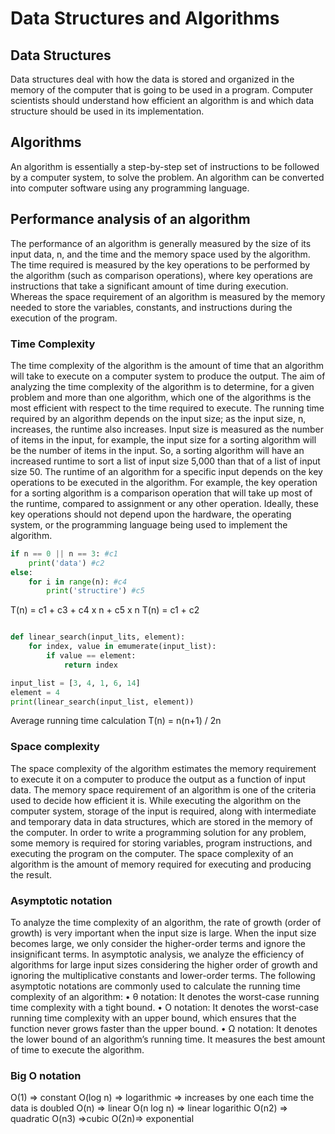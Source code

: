 # Data Structures and Algorithms

## Data Structures

Data structures deal with how the data is stored and organized in the memory of the computer that is going to be used in a program. Computer scientists should understand how efficient
an algorithm is and which data structure should be used in its implementation.

## Algorithms

An algorithm is essentially a step-by-step set of instructions to be followed by a computer system, to solve the problem. An algorithm can be converted into computer software using any programming language.

## Performance analysis of an algorithm

The performance of an algorithm is generally measured by the size of its input data, n, and the time and the memory space used by the algorithm. The time required is measured by the key operations to be performed by the algorithm (such as comparison operations), where key operations are instructions that take a significant amount of time during execution. Whereas the space requirement of an algorithm is measured by the memory needed to store the variables, constants, and instructions during the execution of the program.

### Time Complexity

The time complexity of the algorithm is the amount of time that an algorithm will take to execute on a computer system to produce the output.
The aim of analyzing the time complexity of the algorithm is to determine, for a given problem and more than one algorithm, which one of the algorithms is the most efficient with respect to the time required to execute. The running time required by an algorithm depends on the input size; as the input size, n, increases, the runtime also increases. Input size is measured as the number of items in the input, for example, the input
size for a sorting algorithm will be the number of items in the input. So, a sorting algorithm will have an increased runtime to sort a list of input size 5,000 than that of a list of input size 50.
The runtime of an algorithm for a specific input depends on the key operations to be executed in the algorithm. For example, the key operation for a sorting algorithm is a comparison operation that will take up most of the runtime, compared to assignment or any other operation. Ideally, these key operations should not depend upon the hardware, the operating system, or the programming language being used to implement the algorithm.

```python
if n == 0 || n == 3: #c1
    print('data') #c2
else:
    for i in range(n): #c4
        print('structire') #c5

```

T(n) = c1 + c3 + c4 x n + c5 x n
T(n) = c1 + c2

```python

def linear_search(input_lits, element):
    for index, value in emumerate(input_list):
        if value == element:
            return index

input_list = [3, 4, 1, 6, 14]
element = 4
print(linear_search(input_list, element))
```

Average running time calculation
T(n) = n(n+1) / 2n

### Space complexity

The space complexity of the algorithm estimates the memory requirement to execute it on a computer to produce the output as a function of input data. The memory space requirement of an algorithm is one of the criteria used to decide how efficient it is. While executing the algorithm
on the computer system, storage of the input is required, along with intermediate and temporary data in data structures, which are stored in the memory of the computer. In order to write a programming solution for any problem, some memory is required for storing variables, program
instructions, and executing the program on the computer. The space complexity of an algorithm is the amount of memory required for executing and producing the result.

### Asymptotic notation

To analyze the time complexity of an algorithm, the rate of growth (order of growth) is very important when the input size is large. When the input size becomes large, we only consider the higher-order terms and ignore the insignificant terms. In asymptotic analysis, we analyze the efficiency of algorithms for large input sizes considering the higher order of growth and ignoring the multiplicative constants and lower-order terms.
The following asymptotic notations are commonly used to calculate the running time complexity of an algorithm:
• θ notation: It denotes the worst-case running time complexity with a tight bound.
• Ο notation: It denotes the worst-case running time complexity with an upper bound, which ensures that the function never grows faster than the upper bound.
• Ω notation: It denotes the lower bound of an algorithm’s running time. It measures the best amount of time to execute the algorithm.

### Big O notation

O(1) => constant
O(log n) => logarithmic => increases by one each time the data is doubled
O(n) => linear
O(n log n) => linear logarithic
O(n2) => quadratic
O(n3) =>cubic
O(2n)=> exponential
